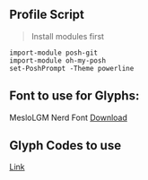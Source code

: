 
## Profile Script

> Install modules first

```
import-module posh-git
import-module oh-my-posh
set-PoshPrompt -Theme powerline
```

## Font to use for Glyphs:
MesloLGM Nerd Font
[Download](https://github.com/ryanoasis/nerd-fonts/blob/master/patched-fonts/Meslo/M/Regular/complete/Meslo%20LG%20M%20Regular%20Nerd%20Font%20Complete.ttf)

## Glyph Codes to use
 [Link](https://www.nerdfonts.com/cheat-sheet)
